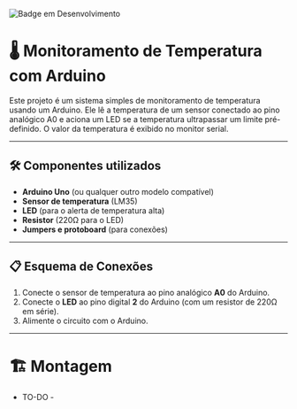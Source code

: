 ![Badge em Desenvolvimento](http://img.shields.io/static/v1?label=STATUS&message=EM%20DESENVOLVIMENTO&color=GREEN&style=for-the-badge)


#  🌡️ Monitoramento de Temperatura com Arduino

Este projeto é um sistema simples de monitoramento de temperatura usando um Arduino. Ele lê a temperatura de um sensor conectado ao pino analógico A0 e aciona um LED se a temperatura ultrapassar um limite pré-definido. O valor da temperatura é exibido no monitor serial.

---

## 🛠️ Componentes utilizados
- **Arduino Uno** (ou qualquer outro modelo compatível)
- **Sensor de temperatura** (LM35)
- **LED** (para o alerta de temperatura alta)
- **Resistor** (220Ω para o LED)
- **Jumpers e protoboard** (para conexões)

---

## 📋 Esquema de Conexões
1. Conecte o sensor de temperatura ao pino analógico **A0** do Arduino.
2. Conecte o **LED** ao pino digital **2** do Arduino (com um resistor de 220Ω em série).
3. Alimente o circuito com o Arduino.

---

# 🏗️ Montagem

- TO-DO - 
